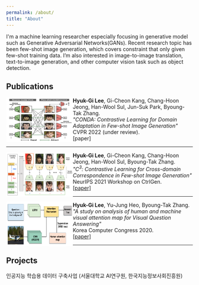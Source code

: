 ```yaml
---
permalink: /about/
title: "About"
---
```


I'm a machine learning researcher especially focusing in generative model such as Generative Adversarial Networks(GANs). Recent research topic has been few-shot image generation, which covers constraint that only given few-shot training data. I’m also interested in image-to-image translation, text-to-image generation, and other computer vision task such as object detection.


## Publications
<img align="left" src="https://github.com/komkmm/komkmm.github.io/blob/master/assets/images/conda.png" height="120" width="180"> __Hyuk-Gi Lee__, Gi-Cheon Kang, Chang-Hoon Jeong, Han-Wool Sul, Jun-Suk Park, Byoung-Tak Zhang.   
*"CONDA: Contrastive Learning for Domain Adaptation in Few-shot Image Generation"*    
CVPR 2022 (under review).   
[paper]

---

<img align="left" src="https://github.com/komkmm/komkmm.github.io/blob/master/assets/images/C_3.png" height="120" width="180"> __Hyuk-Gi Lee__, Gi-Cheon Kang, Chang-Hoon Jeong, Han-Wool Sul, Byoung-Tak Zhang.  
*"C<sup>3</sup>:  Contrastive Learning for Cross-domain Correspondence in Few-shot Image Generation"*    
NeurIPS 2021 Workshop on CtrlGen.   
[[paper]](https://github.com/komkmm/komkmm.github.io/blob/master/assets/paper/NIPS_Workshop_camera_ready.pdf)

---

<img align="left" src="https://github.com/komkmm/komkmm.github.io/blob/master/assets/images/kcc2020_thumnail.png" height="120" width="180"> __Hyuk-Gi Lee__, Yu-Jung Heo, Byoung-Tak Zhang.  
*"A study on analysis of human and machine visual attention map for Visual Question Answering"*  
Korea Computer Congress 2020.  
[[paper]](https://github.com/komkmm/komkmm.github.io/blob/master/assets/paper/KCC2020_HGLeeHZ.pdf)

---

## Projects

인공지능 학습용 데이터 구축사업 (서울대학교 AI연구원, 한국지능정보사회진흥원)
